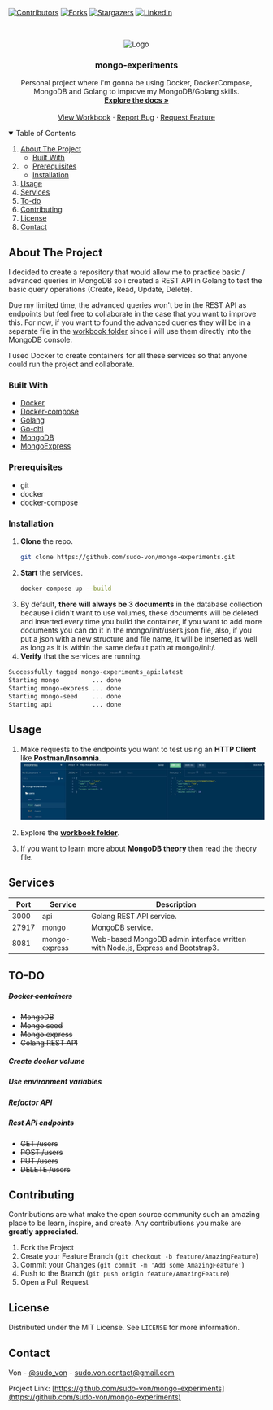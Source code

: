 [![Contributors][contributors-shield]][contributors-url]
[![Forks][forks-shield]][forks-url]
[![Stargazers][stars-shield]][stars-url]
[![LinkedIn][linkedin-shield]][linkedin-url]

<br />
<p align="center">
  <a>
    <img src="https://static.wikia.nocookie.net/shingeki-no-kyojin/images/6/64/Eren_Jaeger_854_%28Anime%29.png/revision/latest/scale-to-width-down/340?cb=20210305233525&path-prefix=es" alt="Logo" width="80" height="80">
  </a>

  <h3 align="center">mongo-experiments</h3>

  <p align="center">
    Personal project where i'm gonna be using Docker, DockerCompose, MongoDB and Golang to improve my MongoDB/Golang skills. 
    <br />
    <a href="https://github.com/sudo-von/mongo-experiments"><strong>Explore the docs »</strong></a>
    <br />
    <br />
    <a href="https://github.com/sudo-von/mongo-experiments/tree/master/workbook">View Workbook</a>
    ·
    <a href="https://github.com/sudo-von/mongo-experiments/issues">Report Bug</a>
    ·
    <a href="https://github.com/sudo-von/mongo-experiments/issues">Request Feature</a>
  </p>
</p>


<details open="open">
  <summary>Table of Contents</summary>
  <ol>
    <li>
      <a href="#about-the-project">About The Project</a>
      <ul>
        <li><a href="#built-with">Built With</a></li>
      </ul>
    </li>
    <li>
      <ul>
        <li><a href="#prerequisites">Prerequisites</a></li>
        <li><a href="#installation">Installation</a></li>
      </ul>
    </li>
    <li><a href="#usage">Usage</a></li>
    <li><a href="#services">Services</a></li>
    <li><a href="#todo">To-do</a></li>
    <li><a href="#contributing">Contributing</a></li>
    <li><a href="#license">License</a></li>
    <li><a href="#contact">Contact</a></li>
  </ol>
</details>



<!-- ABOUT THE PROJECT -->
## About The Project

I decided to create a repository that would allow me to practice basic / advanced queries in MongoDB so i created a REST API in Golang to test the basic  query operations (Create, Read, Update, Delete).

Due my limited time, the advanced queries won't be in the REST API as endpoints but feel free to collaborate in the case that you want to improve this. For now, if you want to found the advanced queries they will be in a separate file in the <a href="https://github.com/sudo-von/mongo-experiments/tree/master/workbook" target="_blank">workbook folder</a> since i will use them directly into the MongoDB console. 

I used Docker to create containers for all these services so that anyone could run the project and collaborate.

### Built With

* [Docker](https://www.docker.com/)
* [Docker-compose](https://docs.docker.com/compose/)
* [Golang](https://golang.org/)
* [Go-chi](https://github.com/go-chi/chi)
* [MongoDB](https://www.mongodb.com/)
* [MongoExpress](https://github.com/mongo-express/mongo-express)

### Prerequisites

* git
* docker
* docker-compose

### Installation

1. <b>Clone</b> the repo.
   ```sh
   git clone https://github.com/sudo-von/mongo-experiments.git
   ```
2. <b>Start</b> the services.
   ```sh
   docker-compose up --build
   ```
3. By default, <b>there will always be 3 documents</b> in the database collection because i didn't want to use volumes, these documents will be deleted and inserted every time you build the container, if you want to add more documents you can do it in the mongo/init/users.json file, also, if you put a json with a new structure and file name, it will be inserted as well as long as it is within the same default path at mongo/init/.
4. <b>Verify</b> that the services are running.
  ```
  Successfully tagged mongo-experiments_api:latest
  Starting mongo         ... done
  Starting mongo-express ... done
  Starting mongo-seed    ... done
  Starting api           ... done
  ```

<!-- USAGE EXAMPLES -->
## Usage

1. Make requests to the endpoints you want to test using an <b>HTTP Client</b> like <b>Postman/Insomnia</b>.
![insomnia](img/insomnia.jpg)

2. Explore the <b><a href="https://github.com/sudo-von/mongo-experiments/tree/master/workbook" target="_blank">workbook folder</a></b>.
3. If you want to learn more about <b>MongoDB theory</b> then read the theory file.

## Services

| Port | Service | Description |
| ------ | ------ | ------ |
| 3000 | api | Golang REST API service.|
| 27917 | mongo | MongoDB service. |
| 8081 | mongo-express | Web-based MongoDB admin interface written with Node.js, Express and Bootstrap3.|

## TO-DO

##### <del>Docker containers</del>

<ul>
    <li><del>MongoDB</del></li>
    <li><del>Mongo seed</del></li>
    <li><del>Mongo express</del></li>
    <li><del>Golang REST API</del></li>
</ul>

##### Create docker volume

##### Use environment variables

##### Refactor API

##### <del>Rest API endpoints</del>

<ul>
    <li><del>GET /users</del></li>
    <li><del>POST /users</del></li>
    <li><del>PUT /users</del></li>
    <li><del>DELETE /users</del></li>
</ul>

<!-- CONTRIBUTING -->
## Contributing

Contributions are what make the open source community such an amazing place to be learn, inspire, and create. Any contributions you make are **greatly appreciated**.

1. Fork the Project
2. Create your Feature Branch (`git checkout -b feature/AmazingFeature`)
3. Commit your Changes (`git commit -m 'Add some AmazingFeature'`)
4. Push to the Branch (`git push origin feature/AmazingFeature`)
5. Open a Pull Request

<!-- LICENSE -->
## License

Distributed under the MIT License. See `LICENSE` for more information.

<!-- CONTACT -->
## Contact

Von - [@sudo_von](https://twitter.com/sudo_von) - sudo.von.contact@gmail.com

Project Link: [https://github.com/sudo-von/mongo-experiments](https://github.com/sudo-von/mongo-experiments)


<!-- MARKDOWN LINKS & IMAGES -->
<!-- https://www.markdownguide.org/basic-syntax/#reference-style-links -->
[contributors-shield]: https://img.shields.io/github/contributors/sudo-von/mongo-experiments.svg?style=for-the-badge
[contributors-url]: https://github.com/sudo-von/mongo-experiments/graphs/contributors
[forks-shield]: https://img.shields.io/github/forks/sudo-von/mongo-experiments.svg?style=for-the-badge
[forks-url]: https://github.com/sudo-von/mongo-experiments/network/members
[stars-shield]: https://img.shields.io/github/stars/sudo-von/mongo-experiments.svg?style=for-the-badge
[stars-url]: https://github.com/sudo-von/mongo-experiments/stargazers
[issues-shield]: https://img.shields.io/github/issues/sudo-von/mongo-experiments.svg?style=for-the-badge
[issues-url]: https://github.com/sudo-von/mongo-experiments/issues
[license-shield]: https://img.shields.io/github/license/sudo-von/mongo-experiments.svg?style=for-the-badge
[license-url]: https://github.com/sudo-von/mongo-experiments/blob/master/LICENSE.txt
[linkedin-shield]: https://img.shields.io/badge/-LinkedIn-black.svg?style=for-the-badge&logo=linkedin&colorB=555
[linkedin-url]: https://www.linkedin.com/in/jes%C3%BAs-%C3%A1ngel-rodr%C3%ADguez-mart%C3%ADnez-84991a1b4/